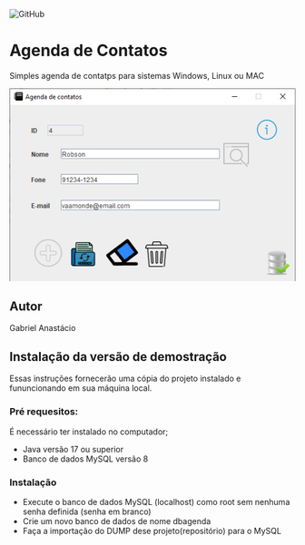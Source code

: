 ![GitHub](https://img.shields.io/github/license/gabpereiraa/agenda?style=flat-square)
# Agenda de Contatos
Simples agenda de contatps para sistemas Windows, Linux ou MAC

![Print da Tela](https://github.com/gabpereiraa/agenda/blob/main/img/printscreen.png)

## Autor
Gabriel Anastácio

## Instalação da versão de demostração
Essas instruções fornecerão uma cópia do projeto instalado e fununcionando em sua máquina local.

### Pré requesitos:
É necessário ter instalado no computador;
* Java versão 17 ou superior
* Banco de dados MySQL versão 8
### Instalação
* Execute o banco de dados MySQL (localhost) como root sem nenhuma senha definida (senha em branco)
* Crie um novo banco de dados de nome dbagenda
* Faça a importação do DUMP dese projeto(repositório) para o MySQL
